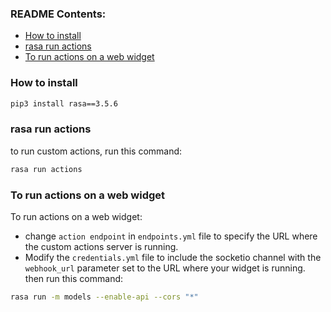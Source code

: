 ### README Contents:
- [How to install](#how-to-install)
- [rasa run actions](#rasa_run_actions)
- [To run actions on a web widget](#To_run_actions_on_a_web_widget)

### How to install
```bash
pip3 install rasa==3.5.6
```

### rasa run actions
to run custom actions, run this command:
```bash
rasa run actions
```

### To run actions on a web widget
To run actions on a web widget:
* change `action endpoint` in `endpoints.yml` file to specify the URL where the custom actions server is running.
* Modify the `credentials.yml` file to include the socketio channel with the `webhook_url` parameter set to the URL where your widget is running.
then run this command:
```bash
rasa run -m models --enable-api --cors "*"
```
